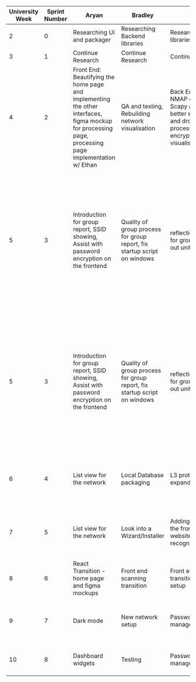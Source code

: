 | University Week | Sprint Number | Aryan                                                                      | Bradley                       | Ethan                                                                                               | James                               | Julian                                                      | Leo                                 | Sam                           |   |
|-----------------|---------------|----------------------------------------------------------------------------|-------------------------------|-----------------------------------------------------------------------------------------------------|-------------------------------------|-------------------------------------------------------------|-------------------------------------|-------------------------------|---|
| 2               | 0             | Researching UI and packager                                                | Researching Backend libraries | Researching Backend libraries                                                                       | Researching UI and packager         | Researching UI and packager                                 | Researching Backend libraries       | Researching Backend libraries |   |
| 3               | 1             | Continue Research                                                          | Continue Research             | Continue Research                                                                                   | Continue Research                   | Continue Research                                           | Continue Research                   | Continue Research             |   |
| 4               | 2             | Front End: Beautifying the home page and implementing the other interfaces, figma mockup for processing page, processing page implementation w/ Ethan | QA and testing, Rebuilding network visualisation                | Back End: Converting NMAP dependance to Scapy alternative for better efficiency, Drag and drop, Helping with processing page, encryption visualisation to load | Integrating Front End with Back end, Getting bottom right corner data visualisation | Front End: UI changes (scrolling, zooming, infinite bounds), Improving Cytoscape | Integrating Front End with Back end, Zoom feature, More data from the backend into json async | Back End: API for front end, Continuing backend development   |   |
| 5               | 3             | Introduction for group report, SSID showing, Assist with password encryption on the frontend                                                                          | Quality of group process for group report, fix startup script on windows                               | reflections/conclusions for group report, figure out unit testing                                                                                                     | System Specifications for group project, refine User stories                                    | Discipline for group work, continue with cytoscape                                                            | Quality of work for group report, encryption with passwords                                   | System Architecture and design for group report, mac support for DHCP, improve hostname resolution, fix startup resolution, fix startup script, find a solution for more basic OS info, get network SSID                                 |   |
| 5               | 3             | Introduction for group report, SSID showing, Assist with password encryption on the frontend| Quality of group process for group report, fix startup script on windows| reflections/conclusions for group report, figure out unit testing                                                                                                     | System Specifications for group project, refine User stories                                    | Discipline for group work, continue with cytoscape                                                            | Quality of work for group report, encryption with passwords                                   | System Architecture and design for group report, mac support for DHCP, improve hostname resolution, fix startup resolution, fix startup script, find a solution for more basic OS info, get network SSID                                 |   |
| 6               | 4             |List view for the network|Local Database packaging|L3 protocols and expanding search area|CSS and front end - edit networks, API calls for making the home page|List view for the network|CSS and front end - edit networks, API calls for making the home page|Endpoints to support the front end and database safety, L3 protocols|   |
| 7               | 5             |List view for the network|Look into a Wizard/Installer|Adding extra data to the front end(ports, website status), device recognition|Adding extra data to the front end (ports, website status)|List view for the network, Variable device images|CSS and front end - edit networks, API calls for making the home page|L3 protocols, History and timestamps|   |
| 8               | 6             |React Transition - home page and figma mockups|Front end scanning transition|Front end scanning transition, Local config setup|React Transition|React Transition - List view|React Transition|Front end scanning transition, Postgres server setup|   |
| 9               | 7             |Dark mode|New network setup|Password management|Settings page with new settings components|Dark mode, list sorting and filtering, sign up page|New network setup|Accounts and groups, settings page backend links|   |
| 10              | 8             |Dashboard widgets|Testing|Password management|Dark mode|Dark mode, list sorting and filtering|Timeline fixes, daemon scanning|daemon scanning, dashboard widgets|   |